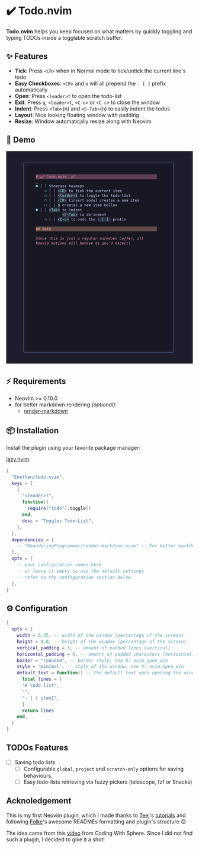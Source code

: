 # ✔️  Todo.nvim

**Todo.nvim** helps you keep focused on what matters by quickly toggling and typing TODOs inside a togglable scratch buffer.

## ✨ Features

- **Tick**: Press `<CR>` when in Normal mode to tick/untick the current line's todo
- **Easy Checkboxes**: `<CR>` and `o` will all prepend the `- [ ]` prefix automatically
- **Open**: Press `<leader>t` to open the todo-list
- **Exit**: Press `q`, `<leader>t`, `<C-o>` or `<C-c>` to close the window
- **Indent**: Press `<Tab>`(n) and `<S-Tab>`(n) to easily indent the todos
- **Layout**: Nice looking floating window with padding
- **Resize**: Window automatically resize along with Neovim

## 🎥 Demo

![Todo.nvim demo](media/todo.nvim-demo.gif)

## ⚡️ Requirements

- Neovim >= 0.10.0
- for better markdown rendering _(optional)_:
  - [render-markdown](https://github.com/MeanderingProgrammer/render-markdown.nvim)

## 📦 Installation

Install the plugin using your favorite package manager:

[lazy.nvim](https://github.com/folke/lazy.nvim):

```lua
{
  "Enethen/todo.nvim",
  keys = {
    {
      "<leader>t",
      function()
        require("todo").toggle()
      end,
      desc = "Toggles Todo-List",
    },
  },
  dependencies = {
    -- "MeanderingProgrammer/render-markdown.nvim" -- For better markdown rendering
  },
  opts = {
    -- your configuration comes here
    -- or leave it empty to use the default settings
    -- refer to the configuration section below
  },
}
```

## ⚙️ Configuration

```lua
{
  opts = {
    width = 0.35, -- width of the window (percentage of the screen)
    height = 0.8, -- height of the window (percentage of the screen)
    vertical_padding = 3, -- amount of padded lines (vertical)
    horizontal_padding = 6, -- amount of padded characters (horizontal)
    border = "rounded", -- border style, see h: nvim_open_win
    style = "minimal", -- style of the window, see h: nvim_open_win
    default_text = function() -- the default text upon opening the window for the first time
      local lines = {
      "# todo list",
      "",
      "- [ ] item1",
      }
      return lines
    end,
  }
}
```

## TODOs Features

- [ ] Saving todo lists
  - [ ] Configurable `global`, `project` and `scratch-only` options for saving behaviours.
  - [ ] Easy todo-lists retrieving via fuzzy pickers (telescope, fzf or Snacks)

## Acknoledgement

This is my first Neovim plugin, which I made thanks to [Teej](https://www.youtube.com/@teej_dv)'s [tutorials](https://www.youtube.com/watch?v=VGid4aN25iI&list=PLep05UYkc6wTyBe7kPjQFWVXTlhKeQejM&index=19) and following [Folke](https://github.com/folke)'s awesome READMEs formatting and plugin's structure 😊

The idea came from this [video](https://www.youtube.com/watch?v=LaIa1tQFOSY) from Coding With Sphere.
Since I did not find such a plugin, I decided to give it a shot!
